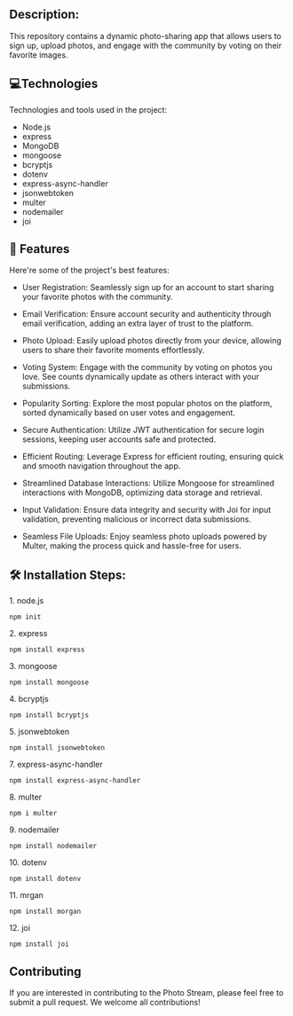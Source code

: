 ## Description:
<p id="description">This repository contains a dynamic photo-sharing app that allows users to sign up, upload photos, and engage with the community by voting on their favorite images.</p>

## 💻Technologies

Technologies and tools used in the project:
   * Node.js
   * express
   * MongoDB 
   * mongoose
   * bcryptjs
   * dotenv
   * express-async-handler
   * jsonwebtoken
   * multer
   * nodemailer
   * joi

<h2>🧐 Features</h2>

Here're some of the project's best features:

* User Registration: Seamlessly sign up for an account to start sharing your favorite photos with the community.
  
* Email Verification: Ensure account security and authenticity through email verification, adding an extra layer of trust to the platform.
  
* Photo Upload: Easily upload photos directly from your device, allowing users to share their favorite moments effortlessly.
  
* Voting System: Engage with the community by voting on photos you love. See counts dynamically update as others interact with your submissions.
  
* Popularity Sorting: Explore the most popular photos on the platform, sorted dynamically based on user votes and engagement.
  
* Secure Authentication: Utilize JWT authentication for secure login sessions, keeping user accounts safe and protected.
  
* Efficient Routing: Leverage Express for efficient routing, ensuring quick and smooth navigation throughout the app.
  
* Streamlined Database Interactions: Utilize Mongoose for streamlined interactions with MongoDB, optimizing data storage and retrieval.
  
* Input Validation: Ensure data integrity and security with Joi for input validation, preventing malicious or incorrect data submissions.
  
* Seamless File Uploads: Enjoy seamless photo uploads powered by Multer, making the process quick and hassle-free for users.

## 🛠️ Installation Steps:
<p>1. node.js</p>

```
npm init
```
<p>2. express</p>

```
npm install express
```

<p>3. mongoose</p>

```
npm install mongoose
```

<p>4. bcryptjs</p>

```
npm install bcryptjs
```

<p>5. jsonwebtoken</p>

```
npm install jsonwebtoken
```

<p>7. express-async-handler</p>

```
npm install express-async-handler
```

<p>8. multer</p>

```
npm i multer
```

<p>9. nodemailer</p>

```
npm install nodemailer
```

<p>10. dotenv</p>

```
npm install dotenv
```
<p>11. mrgan</p>

```
npm install morgan
```
<p>12. joi</p>

```
npm install joi
```

## Contributing
If you are interested in contributing to the Photo Stream, please feel free to submit a pull request. We welcome all contributions!


